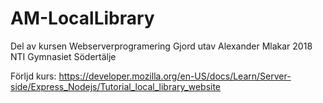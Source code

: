 # AM-LocalLibrary
Del av kursen Webserverprogramering 
Gjord utav Alexander Mlakar 2018 NTI Gymnasiet Södertälje

Förljd kurs:
https://developer.mozilla.org/en-US/docs/Learn/Server-side/Express_Nodejs/Tutorial_local_library_website
